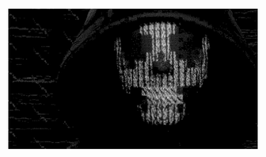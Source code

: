![Header](https://github.com/Gamspi/Gamspi/blob/main/assets/watch-dogs-2-ubisoft-watch-dogs-dedsec-hacker.jpg)
